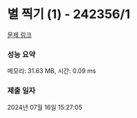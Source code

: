 # 별 찍기 (1) - 242356/1 

[문제 링크](https://level.goorm.io/exam/242356/%EB%B3%84-%EC%B0%8D%EA%B8%B0-1/quiz/1) 

### 성능 요약

메모리: 31.63 MB, 시간: 0.09 ms

### 제출 일자

2024년 07월 16일 15:27:05

